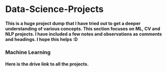 # Data-Science-Projects
#### This is a huge project dump that I have tried out to get a deeper understanding of various concepts. This section focuses on ML, CV and NLP projects. I have included a few notes and observations as comments and headings. I hope this helps :D

### Machine Learning
#### Here is the drive link to all the projects.
